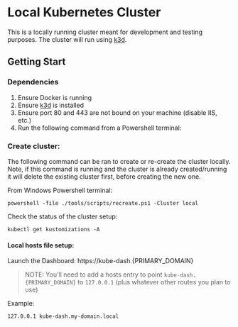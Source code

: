 # Local Kubernetes Cluster

This is a locally running cluster meant for development and testing purposes. The cluster will run using [k3d](https://k3d.io/).

## Getting Start

### Dependencies

1. Ensure Docker is running
2. Ensure [k3d](https://k3d.io/) is installed
3. Ensure port 80 and 443 are not bound on your machine (disable IIS, etc.)
4. Run the following command from a Powershell terminal:

### Create cluster:

The following command can be ran to create or re-create the cluster locally. Note, if this command is running and the cluster is already created/running it will delete the existing cluster first, before creating the new one.

From Windows Powershell terminal:

```
powershell -file ./tools/scripts/recreate.ps1 -Cluster local
```

Check the status of the cluster setup:

```
kubectl get kustomizations -A
```

#### Local hosts file setup:
Launch the Dashboard: https://kube-dash.{PRIMARY_DOMAIN}
> NOTE: You'll need to add a hosts entry to point `kube-dash.{PRIMARY_DOMAIN}` to `127.0.0.1` (plus whatever other routes you plan to use)

Example:

```
127.0.0.1 kube-dash.my-domain.local
```
